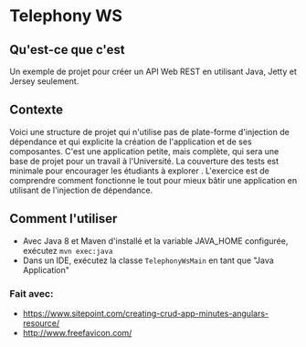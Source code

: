 # Telephony WS

## Qu'est-ce que c'est
Un exemple de projet pour créer un API Web REST en utilisant Java, Jetty et Jersey seulement.

## Contexte
Voici une structure de projet qui n'utilise pas de plate-forme d'injection de dépendance et qui explicite
 la création de l'application et de ses composantes. C'est une application petite, mais complète, qui sera une base de 
 projet pour un travail à l'Université. La couverture des tests est minimale pour encourager les étudiants à explorer
 . L'exercice est de comprendre comment fonctionne le tout pour mieux bâtir une application en utilisant 
 de l'injection de dépendance.

##  Comment l'utiliser
* Avec Java 8 et Maven d'installé et la variable JAVA_HOME configurée, exécutez `mvn exec:java`
* Dans un IDE, exécutez la classe `TelephonyWsMain` en tant que "Java Application"

### Fait avec:
* https://www.sitepoint.com/creating-crud-app-minutes-angulars-resource/
* http://www.freefavicon.com/